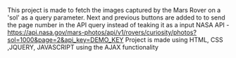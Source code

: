 This project is made to fetch the images captured by the Mars Rover on a 'sol' as a query parameter.
Next and previous buttons are added to to send the page number in the API query instead of teaking it as a input
NASA API - https://api.nasa.gov/mars-photos/api/v1/rovers/curiosity/photos?sol=1000&page=2&api_key=DEMO_KEY
Project is made using HTML, CSS ,JQUERY, JAVASCRIPT using the AJAX functionality
